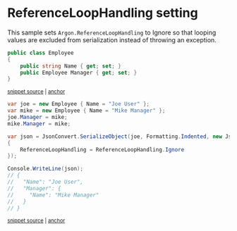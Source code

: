 # ReferenceLoopHandling setting

This sample sets `Argon.ReferenceLoopHandling` to Ignore so that looping values are excluded from serialization instead of throwing an exception.

<!-- snippet: ReferenceLoopHandlingIgnoreTypes -->
<a id='snippet-referenceloophandlingignoretypes'></a>
```cs
public class Employee
{
    public string Name { get; set; }
    public Employee Manager { get; set; }
}
```
<sup><a href='/src/Tests/Documentation/Samples/Serializer/ReferenceLoopHandlingIgnore.cs#L7-L13' title='Snippet source file'>snippet source</a> | <a href='#snippet-referenceloophandlingignoretypes' title='Start of snippet'>anchor</a></sup>
<!-- endSnippet -->

<!-- snippet: ReferenceLoopHandlingIgnoreUsage -->
<a id='snippet-referenceloophandlingignoreusage'></a>
```cs
var joe = new Employee { Name = "Joe User" };
var mike = new Employee { Name = "Mike Manager" };
joe.Manager = mike;
mike.Manager = mike;

var json = JsonConvert.SerializeObject(joe, Formatting.Indented, new JsonSerializerSettings
{
    ReferenceLoopHandling = ReferenceLoopHandling.Ignore
});

Console.WriteLine(json);
// {
//   "Name": "Joe User",
//   "Manager": {
//     "Name": "Mike Manager"
//   }
// }
```
<sup><a href='/src/Tests/Documentation/Samples/Serializer/ReferenceLoopHandlingIgnore.cs#L18-L36' title='Snippet source file'>snippet source</a> | <a href='#snippet-referenceloophandlingignoreusage' title='Start of snippet'>anchor</a></sup>
<!-- endSnippet -->
